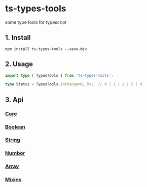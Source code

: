 # ts-types-tools
some type tools for typescript

## 1. Install

```shell
npm install ts-types-tools --save-dev
```

## 2. Usage

```typescript
import type { TypesTools } from 'ts-types-tools';
```

```typescript
type Status = TypesTools.IntRange<0, 5>;  // 0 | 1 | 2 | 3 | 4
```

## 3. Api

### [Core](./docs/en/core/index.md)

### [Boolean](./docs/en/boolean/index.md)

### [String](./docs/en/string/index.md)

### [Number](./docs/en/number/index.md)

### [Array](./docs/en/array/index.md)

### [Mixins](./docs/en/mixins/index.md)